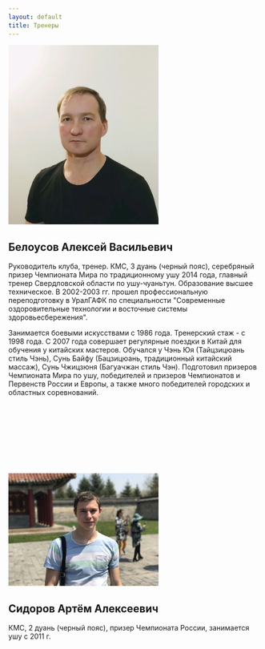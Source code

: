```yaml
---
layout: default
title: Тренеры
---
```

<img src='/huabao/ren/belousov1.jpg' alt='А.В. Белоусов' width='300' class='text-left'>

## Белоусов Алексей Васильевич

Руководитель клуба, тренер.
КМС, 3 дуань (черный пояс),
серебряный призер Чемпионата Мира по традиционному ушу 2014 года,
главный тренер Свердловской области по ушу-чуаньтун.
Образование высшее техническое.
В 2002-2003 гг. прошел профессиональную переподготовку в УралГАФК
по специальности "Современные оздоровительные технологии и восточные системы здоровьесбережения".

Занимается боевыми искусствами с 1986 года.
Тренерский стаж - с 1998 года.
С 2007 года совершает регулярные поездки в Китай для обучения у китайских мастеров.
Обучался у Чэнь Юя (Тайцзицюань стиль Чэнь),
Сунь Байфу (Бацзицюань, традиционный китайский массаж),
Сунь Чжицзюня (Багуачжан стиль Чэн).
Подготовил призеров Чемпионата Мира по ушу, победителей и призеров Чемпионатов и Первенств России и Европы,
а также много победителей городских и областных соревнований.
<br>
<br>
<br>
<br>
<br>
<br>
<br>
<br>
<br>
<br>
<img src='/huabao/ren/sidorov.jpg' alt='А.А. Сидоров' width='300' class='text-left'>

## Сидоров Артём Алексеевич

КМС, 2 дуань (черный пояс),
призер Чемпионата России,
занимается ушу с 2011 г.
